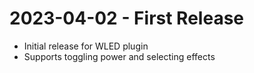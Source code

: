 # 2023-04-02 - First Release
  - Initial release for WLED plugin
  - Supports toggling power and selecting effects